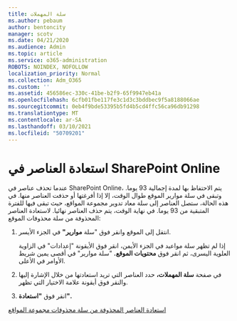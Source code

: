 ```yaml
---
title: سلة المهملات
ms.author: pebaum
author: bentoncity
manager: scotv
ms.date: 04/21/2020
ms.audience: Admin
ms.topic: article
ms.service: o365-administration
ROBOTS: NOINDEX, NOFOLLOW
localization_priority: Normal
ms.collection: Adm_O365
ms.custom: ''
ms.assetid: 456586ec-330c-41be-b2f9-65f9947eb41a
ms.openlocfilehash: 6cfb01fbe117fe3c1d3c3bddbec9f5a8188066ae
ms.sourcegitcommit: 0eb4f9bde53395b5fd4b5cd4ffc56ca96db91298
ms.translationtype: MT
ms.contentlocale: ar-SA
ms.lasthandoff: 03/10/2021
ms.locfileid: "50709201"
---
```

# <a name="restore-items-in-sharepoint-online"></a>استعادة العناصر في SharePoint Online

عندما تحذف عناصر في SharePoint Online، يتم الاحتفاظ بها لمدة إجمالية 93 يوما. وتبقى في سلة موارير الموقع طوال الوقت، إلا إذا أفرغتها أو حذفت العناصر منها. في هذه الحالة، ستصل العناصر إلى سلة معاد تدوير مجموعة المواقع، حيث تبقى فيها للفترة المتبقية من 93 يوما. في نهاية الوقت، يتم حذف العناصر نهائيا. لاستعادة العناصر المحذوفة من سلة محذوفات الموقع:
  
1. انتقل إلى الموقع وانقر فوق "سلة **موارير"** في الجزء الأيسر. 
    
    إذا لم تظهر  سلة مواعيد في الجزء الأيمن، انقر فوق الأيقونة "إعدادات" في الزاوية العلوية اليسرى، ثم انقر فوق **محتويات الموقع.** "سلة موارير" في أقصى يمين شريط الأوامر في الأعلى.
    
2. في صفحة **سلة المهملات،** حدد العناصر التي تريد استعادتها من خلال الإشارة إليها والنقر فوق أيقونة علامة الاختيار التي تظهر. 
    
3. انقر فوق **"استعادة".**
    
[استعادة العناصر المحذوفة من سلة محذوفات مجموعة المواقع](https://support.microsoft.com/office/restore-items-in-the-recycle-bin-that-were-deleted-from-sharepoint-or-teams-6df466b6-55f2-4898-8d6e-c0dff851a0be)
  

